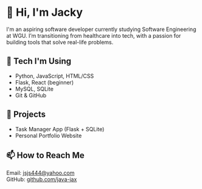 # 👋 Hi, I'm Jacky

I'm an aspiring software developer currently studying Software Engineering at WGU. I’m transitioning from healthcare into tech, with a passion for building tools that solve real-life problems.

## 🔧 Tech I'm Using
- Python, JavaScript, HTML/CSS
- Flask, React (beginner)
- MySQL, SQLite
- Git & GitHub

## 🚀 Projects
- Task Manager App (Flask + SQLite)
- Personal Portfolio Website

## 📫 How to Reach Me
Email: jsjs444@yahoo.com  
GitHub: [github.com/java-jax](https://github.com/java-jax)
